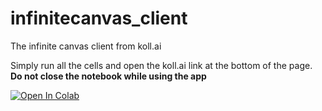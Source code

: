 # infinitecanvas_client

The infinite canvas client from koll.ai

Simply run all the cells and open the koll.ai link at the bottom of the page.
**Do not close the notebook while using the app**

<p>
  <a href="https://colab.research.google.com/github/koll-ai/infinitecanvas_client/blob/main/kollAI_local.ipynb" target="_parent">
    <img src="https://colab.research.google.com/assets/colab-badge.svg" alt="Open In Colab"/>
  </a>
</p>
